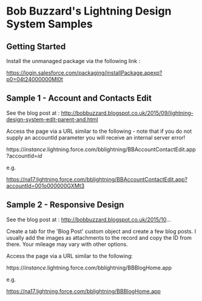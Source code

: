 # Bob Buzzard's Lightning Design System Samples

## Getting Started
Install the unmanaged package via the following link :

https://login.salesforce.com/packaging/installPackage.apexp?p0=04t24000000Ml0t

## Sample 1 - Account and Contacts Edit
See the blog post at : http://bobbuzzard.blogspot.co.uk/2015/09/lightning-design-system-edit-parent-and.html

Access the page via a URL similar to the following - note that if you do not supply an accountId parameter you will receive an internal server error!

https://_instance_.lightning.force.com/bblightning/BBAccountContactEdit.app?accountId=_id_

e.g.

https://na17.lightning.force.com/bblightning/BBAccountContactEdit.app?accountId=001o000000GXMt3

## Sample 2 - Responsive Design
See the blog post at : http://bobbuzzard.blogspot.co.uk/2015/10...

Create a tab for the 'Blog Post' custom object and create a few blog posts. I usually add the images as attachments to the record and copy the ID from there. Your mileage may vary with other options.

Access the page via a URL similar to the following:

https://_instance_.lightning.force.com/bblightning/BBBlogHome.app

e.g.

https://na17.lightning.force.com/bblightning/BBBlogHome.app
